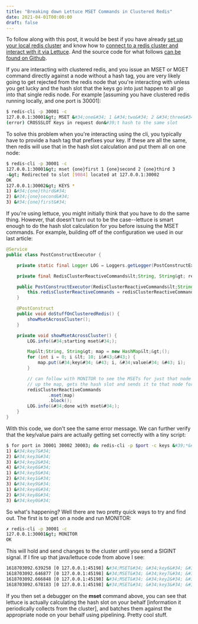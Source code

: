 ```yaml
---
title: "Breaking down Lettuce MSET Commands in Clustered Redis"
date: 2021-04-01T00:00:00
draft: false
---
```


To follow along with this post, it would be best if you have already [set up your local redis cluster](https://nickolasfisher.com/blog/Bootstrap-a-Local-Sharded-Redis-Cluster-in-Five-Minutes) and know how to [connect to a redis cluster and interact with it via Lettuce](https://nickolasfisher.com/blog/Configuring-Lettuce-to-work-with-Clustered-Redis). And the source code for what follows [can be found on Github](https://github.com/nfisher23/reactive-programming-webflux).

If you are interacting with clustered redis, and you issue an MSET or MGET command directly against a node without a hash tag, you are very likely going to get rejected from the redis node that you&#39;re interacting with unless you get lucky and the hash slot that the keys go into just happen to all go into that single redis node. For example \[assuming you have clustered redis running locally, and one port is 30001\]:

``` bash
$ redis-cli -p 30001 -c
127.0.0.1:30001&gt; MSET &#34;one&#34; 1 &#34;two&#34; 2 &#34;three&#34; 3
(error) CROSSSLOT Keys in request don&#39;t hash to the same slot

```

To solve this problem when you&#39;re interacting using the cli, you typically have to provide a hash tag that prefixes your key. If these are all the same, then redis will use that in the hash slot calculation and put them all on one node:

``` bash
$ redis-cli -p 30001 -c
127.0.0.1:30001&gt; mset {one}first 1 {one}second 2 {one}third 3
-&gt; Redirected to slot [9084] located at 127.0.0.1:30002
OK
127.0.0.1:30002&gt; KEYS *
1) &#34;{one}third&#34;
2) &#34;{one}second&#34;
3) &#34;{one}first&#34;

```

If you&#39;re using lettuce, you might initially think that you have to do the same thing. However, that doesn&#39;t turn out to be the case--lettuce is smart enough to do the hash slot calculation for you before issuing the MSET commands. For example, building off of the configuration we used in our last article:

``` java
@Service
public class PostConstructExecutor {

    private static final Logger LOG = Loggers.getLogger(PostConstructExecutor.class);

    private final RedisClusterReactiveCommands&lt;String, String&gt; redisClusterReactiveCommands;

    public PostConstructExecutor(RedisClusterReactiveCommands&lt;String, String&gt; redisClusterReactiveCommands) {
        this.redisClusterReactiveCommands = redisClusterReactiveCommands;
    }

    @PostConstruct
    public void doStuffOnClusteredRedis() {
        showMsetAcrossCluster();
    }

    private void showMsetAcrossCluster() {
        LOG.info(&#34;starting mset&#34;);

        Map&lt;String, String&gt; map = new HashMap&lt;&gt;();
        for (int i = 0; i &lt; 10; i&#43;&#43;) {
            map.put(&#34;key&#34; &#43; i, &#34;value&#34; &#43; i);
        }

        // can follow with MONITOR to see the MSETs for just that node written, under the hood lettuce breaks
        // up the map, gets the hash slot and sends it to that node for you.
        redisClusterReactiveCommands
                .mset(map)
                .block();
        LOG.info(&#34;done with mset&#34;);
    }
}

```

With this code, we don&#39;t see the same error message. We can further verify that the key/value pairs are actually getting set correctly with a tiny script:

``` bash
$ for port in 30001 30002 30003; do redis-cli -p $port -c keys &#39;*&#39;; done
1) &#34;key7&#34;
2) &#34;key3&#34;
3) &#34;key2&#34;
4) &#34;key6&#34;
1) &#34;key5&#34;
2) &#34;key1&#34;
3) &#34;key9&#34;
1) &#34;key4&#34;
2) &#34;key8&#34;
3) &#34;key0&#34;

```

So what&#39;s happening? Well there are two pretty quick ways to try and find out. The first is to get on a node and run MONITOR:

``` bash
✗ redis-cli -p 30001 -c
127.0.0.1:30001&gt; MONITOR
OK

```

This will hold and send changes to the cluster until you send a SIGINT signal. If I fire up that java/lettuce code from above I see:

``` bash
1618703092.639258 [0 127.0.0.1:45198] &#34;MSET&#34; &#34;key6&#34; &#34;value6&#34;
1618703092.646877 [0 127.0.0.1:45198] &#34;MSET&#34; &#34;key7&#34; &#34;value7&#34;
1618703092.666848 [0 127.0.0.1:45198] &#34;MSET&#34; &#34;key2&#34; &#34;value2&#34;
1618703092.678183 [0 127.0.0.1:45198] &#34;MSET&#34; &#34;key3&#34; &#34;value3&#34;

```

If you then set a debugger on the **mset** command above, you can see that lettuce is actually calculating the hash slot on your behalf \[information it periodically collects from the cluster\], and batches them against the appropriate node on your behalf using pipelining. Pretty cool stuff.


